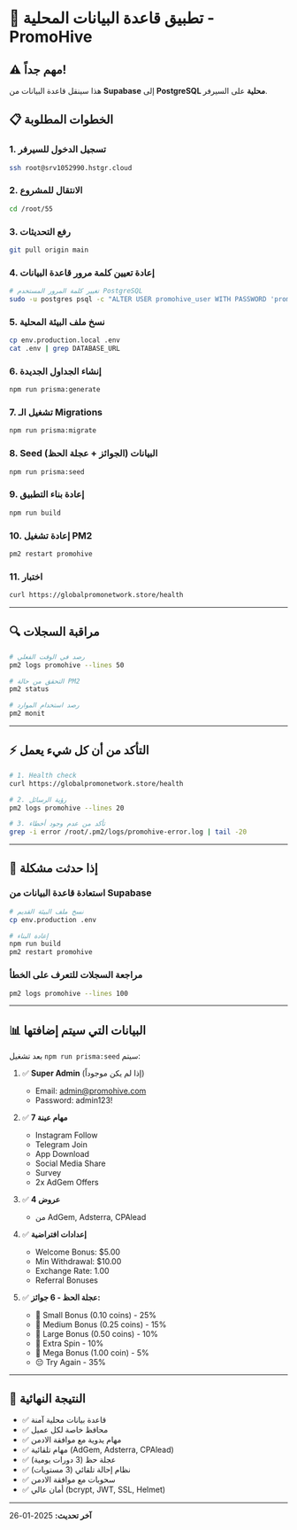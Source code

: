 # 🚀 تطبيق قاعدة البيانات المحلية - PromoHive

## ⚠️ مهم جداً!

هذا سينقل قاعدة البيانات من **Supabase** إلى **PostgreSQL محلية** على السيرفر.

## 📋 الخطوات المطلوبة

### 1. تسجيل الدخول للسيرفر
```bash
ssh root@srv1052990.hstgr.cloud
```

### 2. الانتقال للمشروع
```bash
cd /root/55
```

### 3. رفع التحديثات
```bash
git pull origin main
```

### 4. إعادة تعيين كلمة مرور قاعدة البيانات
```bash
# تغيير كلمة المرور المستخدم PostgreSQL
sudo -u postgres psql -c "ALTER USER promohive_user WITH PASSWORD 'promohive_pass123';"
```

### 5. نسخ ملف البيئة المحلية
```bash
cp env.production.local .env
cat .env | grep DATABASE_URL
```

### 6. إنشاء الجداول الجديدة
```bash
npm run prisma:generate
```

### 7. تشغيل الـ Migrations
```bash
npm run prisma:migrate
```

### 8. Seed البيانات (الجوائز + عجلة الحظ)
```bash
npm run prisma:seed
```

### 9. إعادة بناء التطبيق
```bash
npm run build
```

### 10. إعادة تشغيل PM2
```bash
pm2 restart promohive
```

### 11. اختبار
```bash
curl https://globalpromonetwork.store/health
```

---

## 🔍 مراقبة السجلات

```bash
# رصد في الوقت الفعلي
pm2 logs promohive --lines 50

# التحقق من حالة PM2
pm2 status

# رصد استخدام الموارد
pm2 monit
```

---

## ⚡ التأكد من أن كل شيء يعمل

```bash
# 1. Health check
curl https://globalpromonetwork.store/health

# 2. رؤية الرسائل
pm2 logs promohive --lines 20

# 3. تأكد من عدم وجود أخطاء
grep -i error /root/.pm2/logs/promohive-error.log | tail -20
```

---

## 🔄 إذا حدثت مشكلة

### استعادة قاعدة البيانات من Supabase
```bash
# نسخ ملف البيئة القديم
cp env.production .env

# إعادة البناء
npm run build
pm2 restart promohive
```

### مراجعة السجلات للتعرف على الخطأ
```bash
pm2 logs promohive --lines 100
```

---

## 📊 البيانات التي سيتم إضافتها

بعد تشغيل `npm run prisma:seed` سيتم:

1. ✅ **Super Admin** (إذا لم يكن موجوداً)
   - Email: admin@promohive.com
   - Password: admin123!

2. ✅ **7 مهام عينة**
   - Instagram Follow
   - Telegram Join
   - App Download
   - Social Media Share
   - Survey
   - 2x AdGem Offers

3. ✅ **4 عروض**
   - من AdGem, Adsterra, CPAlead

4. ✅ **إعدادات افتراضية**
   - Welcome Bonus: $5.00
   - Min Withdrawal: $10.00
   - Exchange Rate: 1.00
   - Referral Bonuses

5. ✅ **عجلة الحظ - 6 جوائز:**
   - 🎁 Small Bonus (0.10 coins) - 25%
   - 🎁 Medium Bonus (0.25 coins) - 15%
   - 🎁 Large Bonus (0.50 coins) - 10%
   - 🌟 Extra Spin - 10%
   - 💎 Mega Bonus (1.00 coin) - 5%
   - 😔 Try Again - 35%

---

## 🎯 النتيجة النهائية

- ✅ قاعدة بيانات محلية آمنة
- ✅ محافظ خاصة لكل عميل
- ✅ مهام يدوية مع موافقة الادمن
- ✅ مهام تلقائية (AdGem, Adsterra, CPAlead)
- ✅ عجلة حظ (3 دورات يومية)
- ✅ نظام إحالة تلقائي (3 مستويات)
- ✅ سحوبات مع موافقة الادمن
- ✅ أمان عالي (bcrypt, JWT, SSL, Helmet)

---

**آخر تحديث:** 2025-01-26

